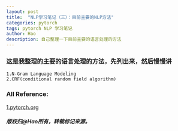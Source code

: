 ```yaml
---
layout: post
title:  "NLP学习笔记（三）：目前主要的NLP方法"
categories: pytorch
tags: pytorch NLP 学习笔记
author: Hao
description: 自己整理一下目前主要的语言处理的方法
---
```

### 这是我整理的主要的语言处理的方法，先列出来，然后慢慢讲
	1.N-Gram Language Modeling
	2.CRF(conditional random field algorithm)


 

### All Reference:

[1.pytorch.org](http://pytorch.org/tutorials/beginner/nlp/word_embeddings_tutorial.html#word-embeddings-encoding-lexical-semantics) 

##### 版权归@Hao所有，转载标记来源。

